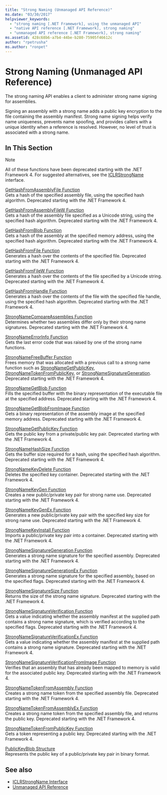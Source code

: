 ```yaml
---
title: "Strong Naming (Unmanaged API Reference)"
ms.date: "03/30/2017"
helpviewer_keywords: 
  - "strong naming [.NET Framework], using the unmanaged API"
  - "native API reference [.NET Framework], strong naming"
  - "unmanaged API reference [.NET Framework], strong naming"
ms.assetid: 428c68b6-a7b4-44be-b280-75905f46612c
author: "rpetrusha"
ms.author: "ronpet"
---
```

# Strong Naming (Unmanaged API Reference)
The strong naming API enables a client to administer strong name signing for assemblies.  
  
 Signing an assembly with a strong name adds a public key encryption to the file containing the assembly manifest. Strong name signing helps verify name uniqueness, prevents name spoofing, and provides callers with a unique identity when a reference is resolved. However, no level of trust is associated with a strong name.  
  
## In This Section  
  
> [!NOTE]
> All of these functions have been deprecated starting with the .NET Framework 4. For suggested alternatives, see the [ICLRStrongName](../hosting/iclrstrongname-interface.md) interface.  
  
 [GetHashFromAssemblyFile Function](gethashfromassemblyfile-function.md)  
 Gets a hash of the specified assembly file, using the specified hash algorithm. Deprecated starting with the .NET Framework 4.  
  
 [GetHashFromAssemblyFileW Function](gethashfromassemblyfilew-function.md)  
 Gets a hash of the assembly file specified as a Unicode string, using the specified hash algorithm. Deprecated starting with the .NET Framework 4.  
  
 [GetHashFromBlob Function](gethashfromblob-function.md)  
 Gets a hash of the assembly at the specified memory address, using the specified hash algorithm. Deprecated starting with the .NET Framework 4.  
  
 [GetHashFromFile Function](gethashfromfile-function.md)  
 Generates a hash over the contents of the specified file.  Deprecated starting with the .NET Framework 4.  
  
 [GetHashFromFileW Function](gethashfromfilew-function.md)  
 Generates a hash over the contents of the file specified by a Unicode string. Deprecated starting with the .NET Framework 4.  
  
 [GetHashFromHandle Function](gethashfromhandle-function.md)  
 Generates a hash over the contents of the file with the specified file handle, using the specified hash algorithm.  Deprecated starting with the .NET Framework 4.  
  
 [StrongNameCompareAssemblies Function](strongnamecompareassemblies-function.md)  
 Determines whether two assemblies differ only by their strong name signatures. Deprecated starting with the .NET Framework 4.  
  
 [StrongNameErrorInfo Function](strongnameerrorinfo-function.md)  
 Gets the last error code that was raised by one of the strong name functions.  
  
 [StrongNameFreeBuffer Function](strongnamefreebuffer-function.md)  
 Frees memory that was allocated with a previous call to a strong name function such as [StrongNameGetPublicKey](strongnamegetpublickey-function.md), [StrongNameTokenFromPublicKey](strongnametokenfrompublickey-function.md), or [StrongNameSignatureGeneration](strongnamesignaturegeneration-function.md).   Deprecated starting with the .NET Framework 4.  
  
 [StrongNameGetBlob Function](strongnamegetblob-function.md)  
 Fills the specified buffer with the binary representation of the executable file at the specified address. Deprecated starting with the .NET Framework 4.  
  
 [StrongNameGetBlobFromImage Function](strongnamegetblobfromimage-function.md)  
 Gets a binary representation of the assembly image at the specified memory address. Deprecated starting with the .NET Framework 4.  
  
 [StrongNameGetPublicKey Function](strongnamegetpublickey-function.md)  
 Gets the public key from a private/public key pair. Deprecated starting with the .NET Framework 4.  
  
 [StrongNameHashSize Function](strongnamehashsize-function.md)  
 Gets the buffer size required for a hash, using the specified hash algorithm.  Deprecated starting with the .NET Framework 4.  
  
 [StrongNameKeyDelete Function](strongnamekeydelete-function.md)  
 Deletes the specified key container. Deprecated starting with the .NET Framework 4.  
  
 [StrongNameKeyGen Function](strongnamekeygen-function.md)  
 Creates a new public/private key pair for strong name use.  Deprecated starting with the .NET Framework 4.  
  
 [StrongNameKeyGenEx Function](strongnamekeygenex-function.md)  
 Generates a new public/private key pair with the specified key size for strong name use. Deprecated starting with the .NET Framework 4.  
  
 [StrongNameKeyInstall Function](strongnamekeyinstall-function.md)  
 Imports a public/private key pair into a container.  Deprecated starting with the .NET Framework 4.  
  
 [StrongNameSignatureGeneration Function](strongnamesignaturegeneration-function.md)  
 Generates a strong name signature for the specified assembly.   Deprecated starting with the .NET Framework 4.  
  
 [StrongNameSignatureGenerationEx Function](strongnamesignaturegenerationex-function.md)  
 Generates a strong name signature for the specified assembly, based on the specified flags.    Deprecated starting with the .NET Framework 4.  
  
 [StrongNameSignatureSize Function](strongnamesignaturesize-function.md)  
 Returns the size of the strong name signature. Deprecated starting with the .NET Framework 4.  
  
 [StrongNameSignatureVerification Function](strongnamesignatureverification-function.md)  
 Gets a value indicating whether the assembly manifest at the supplied path contains a strong name signature, which is verified according to the specified flags. Deprecated starting with the .NET Framework 4.  
  
 [StrongNameSignatureVerificationEx Function](strongnamesignatureverificationex-function.md)  
 Gets a value indicating whether the assembly manifest at the supplied path contains a strong name signature.  Deprecated starting with the .NET Framework 4.  
  
 [StrongNameSignatureVerificationFromImage Function](strongnamesignatureverificationfromimage-function.md)  
 Verifies that an assembly that has already been mapped to memory is valid for the associated public key. Deprecated starting with the .NET Framework 4.  
  
 [StrongNameTokenFromAssembly Function](strongnametokenfromassembly-function.md)  
 Creates a strong name token from the specified assembly file.  Deprecated starting with the .NET Framework 4.  
  
 [StrongNameTokenFromAssemblyEx Function](strongnametokenfromassemblyex-function.md)  
 Creates a strong name token from the specified assembly file, and returns the public key. Deprecated starting with the .NET Framework 4.  
  
 [StrongNameTokenFromPublicKey Function](strongnametokenfrompublickey-function.md)  
 Gets a token representing a public key. Deprecated starting with the .NET Framework 4.  
  
 [PublicKeyBlob Structure](publickeyblob-structure.md)  
 Represents the public key of a public/private key pair in binary format.  
  
## See also

- [ICLRStrongName Interface](../hosting/iclrstrongname-interface.md)
- [Unmanaged API Reference](../index.md)
